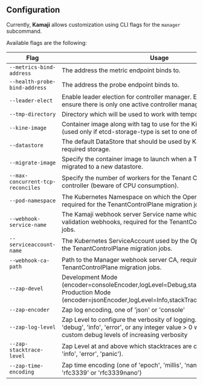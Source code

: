 ## Configuration

Currently, **Kamaji** allows customization using CLI flags for the `manager` subcommand.

Available flags are the following:

| Flag | Usage | Default |
| ---- | ------ | --- |
| `--metrics-bind-address` | The address the metric endpoint binds to. | `:8080` |
| `--health-probe-bind-address` | The address the probe endpoint binds to. | `:8081` |
| `--leader-elect` | Enable leader election for controller manager. Enabling this will ensure there is only one active controller manager. | `true` |
| `--tmp-directory` | Directory which will be used to work with temporary files. | `/tmp/kamaji` |
| `--kine-image` | Container image along with tag to use for the Kine sidecar container (used only if etcd-storage-type is set to one of kine strategies). | `rancher/kine:v0.9.2-amd64` |
| `--datastore` | The default DataStore that should be used by Kamaji to setup the required storage. | `etcd` |
| `--migrate-image` | Specify the container image to launch when a TenantControlPlane is migrated to a new datastore. | `migrate-image` |
| `--max-concurrent-tcp-reconciles` | Specify the number of workers for the Tenant Control Plane controller (beware of CPU consumption). | `1` |
| `--pod-namespace` | The Kubernetes Namespace on which the Operator is running in, required for the TenantControlPlane migration jobs. | `os.Getenv("POD_NAMESPACE")` |
| `--webhook-service-name` | The Kamaji webhook server Service name which is used to get validation webhooks, required for the TenantControlPlane migration jobs. | `kamaji-webhook-service` |
| `--serviceaccount-name` | The Kubernetes ServiceAccount used by the Operator, required for the TenantControlPlane migration jobs. | `os.Getenv("SERVICE_ACCOUNT")` |
| `--webhook-ca-path` | Path to the Manager webhook server CA, required for the TenantControlPlane migration jobs. | `/tmp/k8s-webhook-server/serving-certs/ca.crt` |
| `--zap-devel`  | Development Mode (encoder=consoleEncoder,logLevel=Debug,stackTraceLevel=Warn). Production Mode (encoder=jsonEncoder,logLevel=Info,stackTraceLevel=Error).  |  `true`  |
| `--zap-encoder`  | Zap log encoding, one of 'json' or 'console'  |  `console`  |
| `--zap-log-level`  |  Zap Level to configure the verbosity of logging. Can be one of 'debug', 'info', 'error', or any integer value > 0 which corresponds to custom debug levels of increasing verbosity |  `info`  |
| `--zap-stacktrace-level`  | Zap Level at and above which stacktraces are captured (one of 'info', 'error', 'panic').  |  `info` |
| `--zap-time-encoding`  |  Zap time encoding (one of 'epoch', 'millis', 'nano', 'iso8601', 'rfc3339' or 'rfc3339nano') |  `epoch`  |
